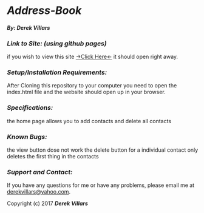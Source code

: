 # _**Address-Book**_
#### _**By: Derek Villars**_

### _Link to Site: (using github pages)_
if you wish to view this site [->Click Here<-](https://DVillars.github.io/AdressBook) it should open right away.

### _Setup/Installation Requirements:_
 After Cloning this repository to your computer you need to open the index.html file and the website should open up in your browser.

### _Specifications:_
the home page allows you to add contacts and delete all contacts

### _Known Bugs:_
the view button dose not work
the delete button for a individual contact only deletes the first thing in the contacts

### _Support and Contact:_
If you have any questions for me or have any problems, please email me at derekvillars@yahoo.com.

Copyright (c) 2017 **_Derek Villars_**
